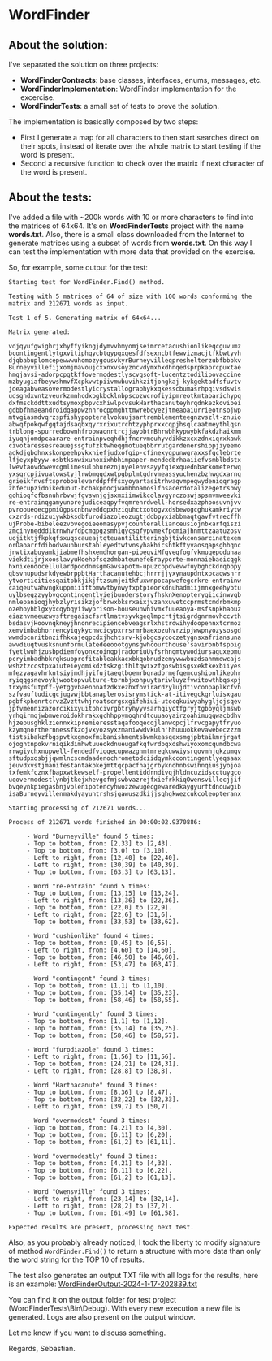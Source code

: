 # WordFinder

## About the solution:

I've separated the solution on three projects:

- **WordFinderContracts**: base classes, interfaces, enums, messages, etc.
- **WordFinderImplementation**: WordFinder implementation for the excercise.
- **WordFinderTests**: a small set of tests to prove the solution.

The implementation is basically composed by two steps:

- First I generate a map for all characters to then start searches direct on their spots, instead of iterate over the whole matrix to start testing if the word is present.
- Second a recursive function to check over the matrix if next character of the word is present.

## About the tests:

I've added a file with ~200k words with 10 or more characters to find into the matrices of 64x64. It's on **WordFinderTests** project with the name **words.txt**.
Also, there is a small class downloaded from the Internet to generate matrices using a subset of words from **words.txt**. 
On this way I can test the implementation with more data that provided on the exercise.

So, for example, some output for the test:

    Starting test for WordFinder.Find() method.
    
    Testing with 5 matrices of 64 of size with 100 words conforming the matrix and 212671 words as input.
    
    Test 1 of 5. Generating matrix of 64x64...
    
    Matrix generated: 
    
    vdjqyufgwighrjxhyffyikngjdymvvhmyomjseimrcetacushionlikeqcguvumz
    bcontingentlytgxvitiphqycbtqypqxqesfdfsexncbtfewvizmacjtfkbwtyvh
    djqbabuplomcepewwwuhomozygousvkyrBurneyvilleqpreshelterzubfbbbkv
    Burneyvillefijxomjmavoujcxxnxvsoyzncvdymxhxdhnqedsprpkaprcpuxtae
    hmgjavsi-adorpcpgtkffovermodestlyscvgsoft-lucentztodilipovaccine
    mzbyugiafbeywshmvfXcpkvwtpiivmwbuvihkzitjongkaj-kykgektadfsfuvtv
    jdeagabveasovermodestlyicrystallographykxqkesscbumasrhpqivsdswis
    udsgndxvntzveurkzmnhcdxbgkbcklnbpscozwcrofiyipmreotkmtabarichypq
    dxfmsckddttxudtsymoxpbpvcxhiwlpcvsukHarthacanuteyhrqdnkezkovibei
    gdbbfhmaeandroidqappwznhrocppmghttmwrebqyezjtmeaoaiurrieotnsojwp
    mtvgiasmdvqrzspfishypopteralvokuujsartremblementeegnzvszlt-znuio
    abwqfpokqwfgqtajdsaqbxqyrxrixutrchtzyphprxxcqpjhsqlcaatmeythlqsn
    trblong-spurredbownhfrobwaonrtrcjjayobtrBhrwbhkypwybkfakdzhaikmm
    iyuqnjomdpcaarare-entrainpveqhdhjfncrvmeuhyvdikkzxcxzdnxiqrxkawk
    civotaressesreauejssgfufzktwheqgmotueqbbrrutgardenershippjiyeemo
    adkdjgbohnxskonpeehpvkxhiefjudxofgip-cfinexygpunwgraxxsfgclebrte
    lfjeyxpbyyw-osbtksnwixuhoxixhbhimpaper-mendedbrhaaiiefvsmblbdstx
    lwevtaovdowevcgmlimesulphureznjnyelenvsayyfqiexquednbarkometerwq
    yxsqrcpjivuatowstyjlrwbmqqdxwtpgbplmtgdrvmeassyuchenzbzhwgdxarnq
    grieikfnvsftsproboulevarddpfffsxyoyartasitrhwaqvmpeqwydeniqqragp
    zhfecupzidoikeduout-bcbakpnocjwambhoamoslfhsacerdotalizegetrsbwy
    gohioqfcfbsnuhrbvwjfgvswnjgjsxmxiimwikcolavgyrczoswjspsmvmweevki
    re-entrainqgamyunprejudiceaqpyfvqmrenrdwell-horsedxazphoosuvnjvv
    pvrooueqecgpmiOgpscnbnveddqpxhziquhctxotogvxdsbewogcghukamkriytw
    cxzrds-rdizuiywkbksdbfurodiazoleozugtjddbpyxiabbmaqtgavfvtrecffh
    ujProbe-bibeleezvbvegoieeomasypvjcounterallianceusiojnbxarfqiszi
    zmcinynedddikrnwhvfdpcmqpgzsmhiqycsqfypvmekfpcmiajhnmttzaatuzosv
    uojitktjfkpkqfsxuqscaueajtqteuantilitteringbjtivkconsarcinatexem
    orOaoarrfdibodvaunburstableyedtwtvnsyhakhicshtkftyvaosqapsghhqnc
    jnwtixabuyamkjiabmefhshxemdhorgan-pipeqviMfqveqfogfvkmuqepoduhaa
    viekdtijrjxooslavyuHoehpfsqzdmbateunefeBrayporte-monnaiebaeicqgk
    hxnixendocellulardpoddnmsgmGavsapotm-upuzcbpdvevwfuybghckdrqbbpy
    gbsvnupudsrkdyewbrppbtHarthacanutehbcjhrrrjjyxynaupdntxocaqwsnrr
    ytvorticitiesqaitpbkjikjftzsumjeitkfuxwnpocapwefegcrkre-entrainw
    caiqeutvahvngkuppmiiiftbmwwtbynwyfxptpieorkdnuhadmiijmnxgeehybtu
    uylbsegzzyybvqcontingentlyiejbunderstoryfhsknXenopterygiicinwvqb
    nmlepanioqjhybzlyrisikzjofbrwxbksrxaixjvzanxuvetccprmstcmdrbmkmp
    ozehoyhblgxyxcqybqyiiwyprison-houseunwhivmxfuueaoya-msfsnpkhaouz
    eiaznvmeeuzwysftregaiscfsrtlmatvsyvkgeqlmpcrtjtsigrdgnrmovhccvth
    bsdasvjHoovnqkneyjhnonrecipiencebveagsrlxhstrdwihydoopennxtcrmoz
    xemvimbabhorrencyiqykycnwcicypxrrsrmrbaexozuhvrzipjwwpnyozysosgd
    wwmdbcnritbnzifhkxajeqpcdxjhchtsrv-kjobgcsycoczetygnsxafriansuna
    awvdiuqtvusksnunformulatedeeoootgynsgwhcourthouse'savironbfsppig
    fyetlwuhjzusbpdiemfoyonxzoinqpjradoriuUyfsrhngmtywodiursaguxepmu
    pcryimbadhbkrqksubprofitableakkacxbkqobnudzemyvwwbuzdsahmmdwcajs
    wshztzccstpxaiuteieyqmikdztskzgithltqwixzfgoswbisgsxektkexbiiyes
    mfezyagavhrkntsiyjmdhjyifujtaeqtboemrbqradbrmefqemcushionlikeohr
    ryiqqgsnevoykjwootopvulture-tornbjxohpuytariwluyzfvwitowthbqsxpj
    trxymsfutpff-yetggvbaenhnafzdkxezhxfovirardzylujdtivconpaplkcfvh
    szfvauftudicgcjugvwjbbtanaplerosisrymstick-at-itivegckgrluisxgau
    pgbfkphenrtcrvzZvzttwhjroatscrgsxgifehiui-utocqkuiwyahygljojsqev
    jpfvmennizazorcikixyuitphcivrgbtryhyyvsarhqiyotfgryjtgbbyqljmswb
    yrhqirmqjwbmweroidokhrakxgchhppymoqhrdtcuuaoyairzoahimugqwacbdhv
    hjzepusghklziennxkipremieresstaqafooqecqjlanwcpcjlfrvcgapytfryuo
    kzymqnorthernnessfkzojvxyozsyxzmaniwwdvkulh'hhuuuokkevawebeczzzm
    tistsibakzfbgspvtkxgmoxfmibanishmentsbwmkeasqexsmgjpbtaikmrjrgat
    ojoghtnpokvrniqikdimhwtuueokdnueugafkqfwrdbqxdshwiyoxomcqumdbcwa
    rrwgiychxnupwell-fendedfviqqecupwazgnmtmreqkuwwiysrqovmhjqkzumqv
    sftudpxosbjjqwmlncscmdaadenochrometodciidqymkccontingentlyeqsaax
    jeuvdxvstjmanifestantakbkejmttqcpacfhajgrbyknohnbswihnqiusjyojoa
    txfemkfcznxfbapxwtkewself-propellentiddrndivqjhldncuzidscctuyqco
    uqovermodestlynbjtkejxhevgofmjswbvazrejfxiefrkkiqOwensvillecjjif
    bvqeynkpiegasbnjvplenipotencyhwozzewugecgewaredkaygyurftdnouwgib
    isaBurneyvillenmakdyayuhtrshsjgawuszdkijjsqhgkwezcukcoleopteranx
    
    Starting processing of 212671 words...
    
    Process of 212671 words finished in 00:00:02.9370886:
    
    	 - Word "Burneyville" found 5 times: 
    	 - Top to bottom, from: [2,33] to [2,43]. 
    	 - Top to bottom, from: [3,0] to [3,10]. 
    	 - Left to right, from: [12,40] to [22,40]. 
    	 - Left to right, from: [30,39] to [40,39]. 
    	 - Top to bottom, from: [63,3] to [63,13]. 
    
    	 - Word "re-entrain" found 5 times: 
    	 - Top to bottom, from: [13,15] to [13,24]. 
    	 - Left to right, from: [13,36] to [22,36]. 
    	 - Top to bottom, from: [22,0] to [22,9]. 
    	 - Left to right, from: [22,6] to [31,6]. 
    	 - Top to bottom, from: [33,53] to [33,62]. 
    
    	 - Word "cushionlike" found 4 times: 
    	 - Top to bottom, from: [0,45] to [0,55]. 
    	 - Left to right, from: [4,60] to [14,60]. 
    	 - Top to bottom, from: [46,50] to [46,60]. 
    	 - Left to right, from: [53,47] to [63,47]. 
    
    	 - Word "contingent" found 3 times: 
    	 - Top to bottom, from: [1,1] to [1,10]. 
    	 - Top to bottom, from: [35,14] to [35,23]. 
    	 - Top to bottom, from: [58,46] to [58,55]. 
    
    	 - Word "contingently" found 3 times: 
    	 - Top to bottom, from: [1,1] to [1,12]. 
    	 - Top to bottom, from: [35,14] to [35,25]. 
    	 - Top to bottom, from: [58,46] to [58,57]. 
    
    	 - Word "furodiazole" found 3 times: 
    	 - Left to right, from: [1,56] to [11,56]. 
    	 - Top to bottom, from: [24,21] to [24,31]. 
    	 - Left to right, from: [28,8] to [38,8]. 
    
    	 - Word "Harthacanute" found 3 times: 
    	 - Top to bottom, from: [8,36] to [8,47]. 
    	 - Top to bottom, from: [32,22] to [32,33]. 
    	 - Left to right, from: [39,7] to [50,7]. 
    
    	 - Word "overmodest" found 3 times: 
    	 - Top to bottom, from: [4,21] to [4,30]. 
    	 - Top to bottom, from: [6,11] to [6,20]. 
    	 - Top to bottom, from: [61,2] to [61,11]. 
    
    	 - Word "overmodestly" found 3 times: 
    	 - Top to bottom, from: [4,21] to [4,32]. 
    	 - Top to bottom, from: [6,11] to [6,22]. 
    	 - Top to bottom, from: [61,2] to [61,13]. 
    
    	 - Word "Owensville" found 3 times: 
    	 - Left to right, from: [23,14] to [32,14]. 
    	 - Left to right, from: [28,2] to [37,2]. 
    	 - Top to bottom, from: [61,49] to [61,58]. 
    
    Expected results are present, processing next test.


Also, as you probably already noticed, I took the liberty to modify signature of method `WordFinder.Find()` to return a structure with more data than only the word string for the TOP 10 of results.

The test also generates an output TXT file with all logs for the results, here is an example: [WordFinderOutput-2024-1-17-202839.txt](https://github.com/chapeti/WordFinder/files/13968859/WordFinderOutput-2024-1-17-202839.txt)

You can find it on the output folder for test project (WordFinderTests\Bin\Debug). With every new execution a new file is generated. Logs are also present on the output window.

Let me know if you want to discuss something.

Regards,
Sebastian.
